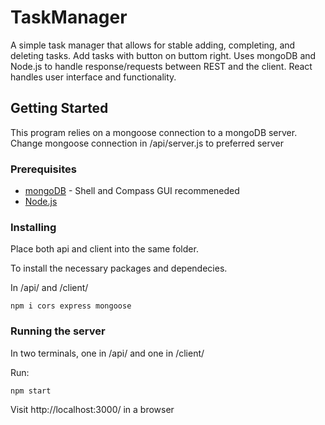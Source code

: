 # TaskManager
A simple task manager that allows for stable adding, completing, and deleting tasks. Add tasks with button on buttom right. 
Uses mongoDB and Node.js to handle response/requests between REST and the client. React handles user interface and functionality.

## Getting Started
This program relies on a mongoose connection to a mongoDB server. Change mongoose connection in /api/server.js to preferred server

### Prerequisites
* [mongoDB](https://www.mongodb.com/docs/manual/installation/) - Shell and Compass GUI recommeneded
* [Node.js](https://nodejs.org/en/download)


### Installing
Place both api and client into the same folder.

To install the necessary packages and dependecies.

In /api/ and /client/
```
npm i cors express mongoose
```

### Running the server
In two terminals, one in /api/ and one in /client/

Run:

```
npm start
```

Visit http://localhost:3000/ in a browser




